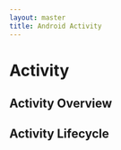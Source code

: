 ```yaml
---
layout: master
title: Android Activity
---
```


# Activity

## Activity Overview

## Activity Lifecycle
